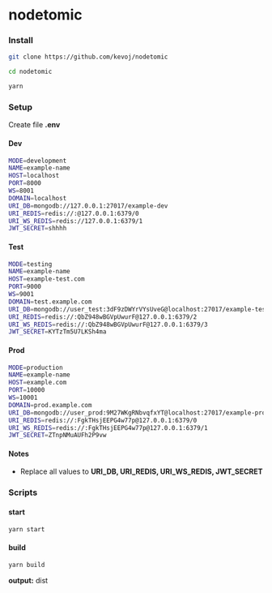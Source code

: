 # nodetomic

### Install

```bash
git clone https://github.com/kevoj/nodetomic
```

```bash
cd nodetomic
```

```bash
yarn
```

### Setup

Create file **.env**

#### Dev

```bash
MODE=development
NAME=example-name
HOST=localhost
PORT=8000
WS=8001
DOMAIN=localhost
URI_DB=mongodb://127.0.0.1:27017/example-dev
URI_REDIS=redis://:@127.0.0.1:6379/0
URI_WS_REDIS=redis://127.0.0.1:6379/1
JWT_SECRET=shhhh
```

#### Test

```bash
MODE=testing
NAME=example-name
HOST=example-test.com
PORT=9000
WS=9001
DOMAIN=test.example.com
URI_DB=mongodb://user_test:3dF9zDWYrVYsUveG@localhost:27017/example-test
URI_REDIS=redis://:QbZ948wBGVpUwurF@127.0.0.1:6379/2
URI_WS_REDIS=redis://:QbZ948wBGVpUwurF@127.0.0.1:6379/3
JWT_SECRET=KYTzTm5U7LKSh4ma
```

#### Prod

```bash
MODE=production
NAME=example-name
HOST=example.com
PORT=10000
WS=10001
DOMAIN=prod.example.com
URI_DB=mongodb://user_prod:9M27WKgRNbvqfxYT@localhost:27017/example-prod
URI_REDIS=redis://:FgkTHsjEEPG4w77p@127.0.0.1:6379/0
URI_WS_REDIS=redis://:FgkTHsjEEPG4w77p@127.0.0.1:6379/1
JWT_SECRET=ZTnpNMuAUFh2P9vw
```

#### Notes

- Replace all values to **URI_DB, URI_REDIS, URI_WS_REDIS, JWT_SECRET**

### Scripts

#### start

```bash
yarn start
```

#### build

```bash
yarn build
```

**output:** dist
